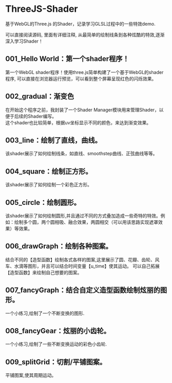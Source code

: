 # ThreeJS-Shader
基于WebGL的Three.js 的Shader，记录学习GLSL过程中的一些特效demo.

可以直接阅读源码, 里面有详细注释, 从最简单的绘制线条到各种炫酷的特效,逐渐深入学习Shader！


## 001_Hello World：第一个shader程序！

第一个WebGL shader程序！使用three.js简单构建了一个基于WebGL的shader程序, 可以直接在浏览器运行预览，可以看到整个屏幕呈现红色的闪烁效果。

## 002_gradual：渐变色

在开始这个程序之前，我封装了一个Shader Manager模块用来管理Shader，以便于后续的Shader编写。    
这个shader也比较简单，根据uv坐标显示不同的颜色，来达到渐变效果。

## 003_line：绘制了直线，曲线。
该shader展示了如何绘制线条，如直线、smoothstep曲线、正弦曲线等等。

## 004_square：绘制正方形。
该shader展示了如何绘制一个彩色正方形。

## 005_circle：绘制圆形。
该shader展示了如何绘制圆形,并且通过不同的方式叠加造成一些奇特的特效。例如：绘制多个圆，两个圆相吸、融合效果，两圆相交（可以用该思路实现遮罩效果）等效果。

## 006_drawGraph：绘制各种图案。
结合不同的【造型函数】绘制各式各样的图案,这里展示了圆、花瓣、齿轮、风车、水滴等图形，并且可以结合时间变量【u_time】使其运动。
可以自己拓展【造型函数】来绘制自己想要的图案。

## 007_fancyGraph：结合自定义造型函数绘制炫丽的图形。
一个小练习,绘制了一个不断变换的图形.

## 008_fancyGear：炫丽的小齿轮。
一个小练习,绘制了一些不断变换运动的彩色小齿轮.

## 009_splitGrid：切割/平铺图案。
平铺图案,使其周期运动。
